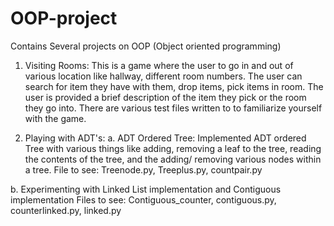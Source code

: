# OOP-project
Contains Several projects on OOP (Object oriented programming)

1. Visiting Rooms: This is a game where the user to go in and out of various location like hallway, different room numbers. The user can search for item they have with them, drop items, pick items in room. The user is provided a brief description of the item they pick or the room they go into.
   There are various test files written to to familiarize yourself with the game.
   
2. Playing with ADT's:
a. ADT Ordered Tree: Implemented ADT ordered Tree with various things like adding, removing a leaf to the tree, reading the contents of the tree, and the adding/ removing various nodes within a tree.
File to see: Treenode.py, Treeplus.py, countpair.py

 b. Experimenting with Linked List implementation and Contiguous implementation
  Files to see: Contiguous_counter, contiguous.py, counterlinked.py, linked.py

